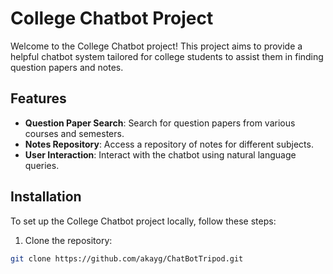 # College Chatbot Project

Welcome to the College Chatbot project! This project aims to provide a helpful chatbot system tailored for college students to assist them in finding question papers and notes. 

## Features

- **Question Paper Search**: Search for question papers from various courses and semesters.
- **Notes Repository**: Access a repository of notes for different subjects.
- **User Interaction**: Interact with the chatbot using natural language queries.

## Installation

To set up the College Chatbot project locally, follow these steps:

1. Clone the repository:

```bash
git clone https://github.com/akayg/ChatBotTripod.git
